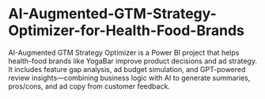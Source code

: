# AI-Augmented-GTM-Strategy-Optimizer-for-Health-Food-Brands
AI-Augmented GTM Strategy Optimizer is a Power BI project that helps health-food brands like YogaBar improve product decisions and ad strategy. It includes feature gap analysis, ad budget simulation, and GPT-powered review insights—combining business logic with AI to generate summaries, pros/cons, and ad copy from customer feedback.
